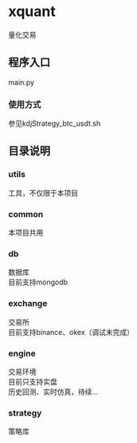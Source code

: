 # xquant
量化交易

## 程序入口
main.py
### 使用方式
参见kdjStrategy_btc_usdt.sh

## 目录说明
### utils
工具，不仅限于本项目
### common
本项目共用
### db
数据库</br>
目前支持mongodb
### exchange
交易所</br>
目前支持binance、okex（调试未完成）
### engine
交易环境</br>
目前只支持实盘</br>
历史回测、实时仿真，待续...
### strategy
策略库
